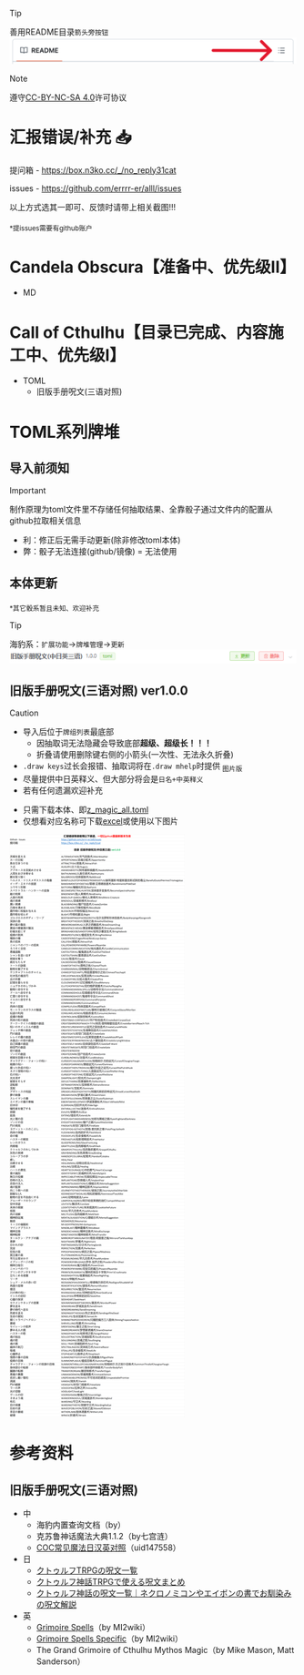> [!TIP]
> 善用README目录`箭头旁按钮`![](https://github.com/errrr-er/alll/blob/main/call_of_cthulhu/magic/CJE/readme_lists_pointout.png?raw=true)

> [!NOTE]
> 遵守[CC-BY-NC-SA 4.0](https://creativecommons.org/licenses/by-nc-sa/4.0/deed.zh-hans)许可协议

# 汇报错误/补充 :inbox_tray:

提问箱 - https://box.n3ko.cc/_/no_reply31cat

issues - https://github.com/errrr-er/alll/issues

以上方式选其一即可、反馈时请带上相关截图!!!

<sub>*提issues需要有github账户</sub>

# Candela Obscura【准备中、优先级II】

- MD

# Call of Cthulhu【目录已完成、内容施工中、优先级I】

- TOML
    - 旧版手册呪文(三语对照)

# TOML系列牌堆

## 导入前须知

> [!IMPORTANT]
> 制作原理为toml文件里不存储任何抽取结果、全靠骰子通过文件内的配置从github拉取相关信息
> - 利：修正后无需手动更新(除非修改toml本体)
> - 弊：骰子无法连接(github/镜像) = 无法使用

## 本体更新

<sub>*其它骰系暂且未知、欢迎补充</sub>

> [!TIP]
> 海豹系：`扩展功能`->`牌堆管理`->`更新`![](https://github.com/errrr-er/alll/blob/main/call_of_cthulhu/magic/CJE/sealdice_update_example.png?raw=true)

## 旧版手册呪文(三语对照) ver1.0.0

> [!CAUTION]
> - 导入后位于`牌组列表`最底部
>   - 因抽取词无法隐藏会导致底部**超级、超级长！！！**
>   - 折叠请使用删除键右侧的小箭头(一次性、无法永久折叠)
> - `.draw keys`过长会报错、抽取词将在`.draw mhelp`时提供 <sub>图片版</sub>
> - 尽量提供中日英释义、但大部分将会是`日名+中英释义`
> - 若有任何遗漏欢迎补充

- 只需下载本体、即[z_magic_all.toml](https://github.com/errrr-er/alll/blob/main/call_of_cthulhu/magic/CJE/z_magic_all.toml)
- 仅想看对应名称可下载[excel](https://github.com/errrr-er/alll/blob/main/call_of_cthulhu/magic/CJE/%E6%97%A7%E7%89%88%E6%89%8B%E5%86%8C%E5%91%AA%E6%96%87_%E4%BB%85%E5%90%8D%E7%A7%B0.xlsx)或使用以下图片

![](https://github.com/errrr-er/alll/blob/main/call_of_cthulhu/magic/CJE/title.png?raw=true)

# 参考资料

## 旧版手册呪文(三语对照)
- 中
    - 海豹内置查询文档（by）
    - 克苏鲁神话魔法大典1.1.2（by七宫涟）
    - [COC常见魔法日汉英对照](https://www.bilibili.com/opus/853115006210801681)（uid147558）
- 日
    - [クトゥルフTRPGの呪文一覧](https://trpg-yaruo.com/jyumon/)
    - [クトゥルフ神話TRPGで使える呪文まとめ](https://boardgame-blog.com/cthulhu-spell/)
    - [クトゥルフ神話の呪文一覧｜ネクロノミコンやエイボンの書でお馴染みの呪文解説](https://trpg-japan.com/call_of_cthulhu/coc-basic/cthulhu-mythos-spell-list/)
- 英
    - [Grimoire Spells](http://www.gubaba.org/mi2/wiki/index.php/Grimoire_Spells)（by MI2wiki）
    - [Grimoire Spells Specific](http://www.gubaba.org/mi2/wiki/index.php/Grimoire_Spells_Specific)（by MI2wiki）
    - The Grand Grimoire of Cthulhu Mythos Magic（by Mike Mason, Matt Sanderson）
    